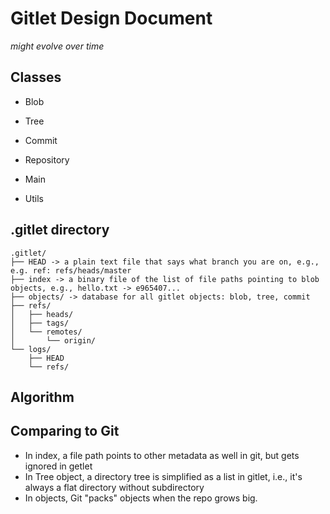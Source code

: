 # Gitlet Design Document
_might evolve over time_

## Classes
- Blob
- Tree
- Commit

- Repository
- Main
- Utils


## .gitlet directory

```
.gitlet/
├── HEAD -> a plain text file that says what branch you are on, e.g., e.g. ref: refs/heads/master
├── index -> a binary file of the list of file paths pointing to blob objects, e.g., hello.txt -> e965407...
├── objects/ -> database for all gitlet objects: blob, tree, commit
├── refs/
│   ├── heads/
│   ├── tags/
│   └── remotes/
│       └── origin/
└── logs/
    ├── HEAD
    └── refs/
```


## Algorithm


## Comparing to Git
- In index, a file path points to other metadata as well in git, but gets ignored in getlet
- In Tree object, a directory tree is simplified as a list in gitlet, i.e., it's always a flat directory without subdirectory
- In objects, Git "packs" objects when the repo grows big. 
